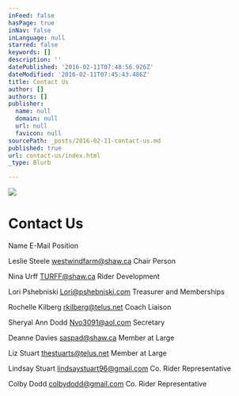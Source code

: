 ```yaml
---
inFeed: false
hasPage: true
inNav: false
inLanguage: null
starred: false
keywords: []
description: ''
datePublished: '2016-02-11T07:48:56.926Z'
dateModified: '2016-02-11T07:45:43.486Z'
title: Contact Us
author: []
authors: []
publisher:
  name: null
  domain: null
  url: null
  favicon: null
sourcePath: _posts/2016-02-11-contact-us.md
published: true
url: contact-us/index.html
_type: Blurb

---
```

![](https://the-grid-user-content.s3-us-west-2.amazonaws.com/96c74fcb-b0d5-45b0-ba4b-0d67ee3535d6.jpg)

# Contact Us

Name E-Mail Position 

Leslie Steele westwindfarm@shaw.ca Chair Person  

Nina Urff TURFF@shaw.ca Rider Development 

Lori Pshebniski Lori@pshebniski.com Treasurer and Memberships

Rochelle Kilberg rkilberg@telus.net Coach Liaison  

Sheryal Ann Dodd Nvo3091@aol.com Secretary

Deanne Davies saspad@shaw.ca Member at Large

Liz Stuart thestuarts@telus.net Member at Large

Lindsay Stuart lindsaystuart96@gmail.com Co. Rider Representative

Colby Dodd colbydodd@gmail.com Co. Rider Representative